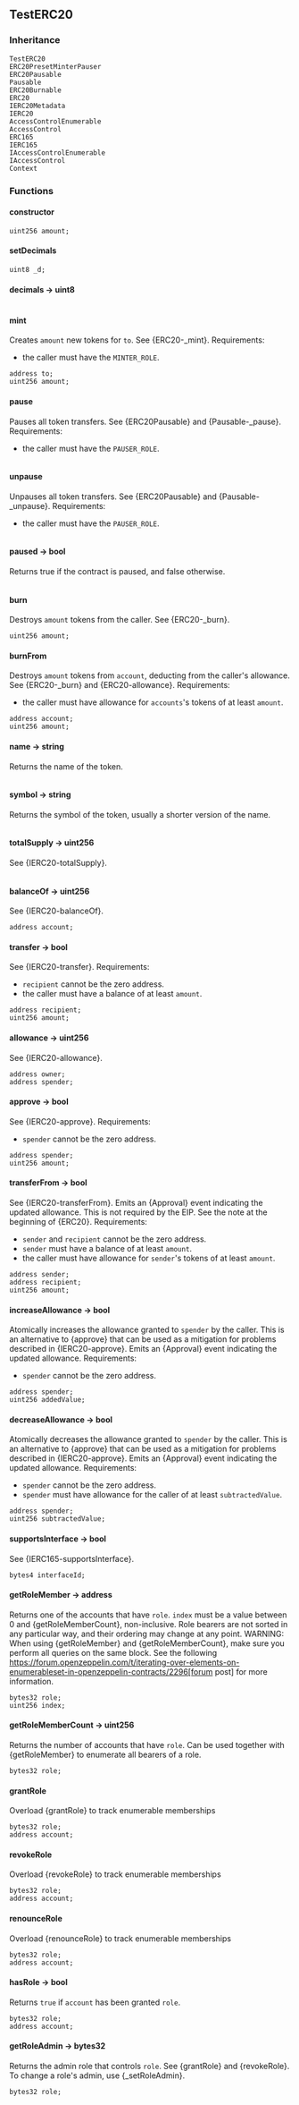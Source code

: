 ## TestERC20





### Inheritance

```
TestERC20
ERC20PresetMinterPauser
ERC20Pausable
Pausable
ERC20Burnable
ERC20
IERC20Metadata
IERC20
AccessControlEnumerable
AccessControl
ERC165
IERC165
IAccessControlEnumerable
IAccessControl
Context
```


### Functions

#### constructor





```Solidity
uint256 amount; 
```
#### setDecimals





```Solidity
uint8 _d; 
```
#### decimals → uint8





```Solidity
```
#### mint



Creates `amount` new tokens for `to`.
See {ERC20-_mint}.
Requirements:
- the caller must have the `MINTER_ROLE`.

```Solidity
address to; 
uint256 amount; 
```
#### pause



Pauses all token transfers.
See {ERC20Pausable} and {Pausable-_pause}.
Requirements:
- the caller must have the `PAUSER_ROLE`.

```Solidity
```
#### unpause



Unpauses all token transfers.
See {ERC20Pausable} and {Pausable-_unpause}.
Requirements:
- the caller must have the `PAUSER_ROLE`.

```Solidity
```
#### paused → bool



Returns true if the contract is paused, and false otherwise.

```Solidity
```
#### burn



Destroys `amount` tokens from the caller.
See {ERC20-_burn}.

```Solidity
uint256 amount; 
```
#### burnFrom



Destroys `amount` tokens from `account`, deducting from the caller's
allowance.
See {ERC20-_burn} and {ERC20-allowance}.
Requirements:
- the caller must have allowance for ``accounts``'s tokens of at least
`amount`.

```Solidity
address account; 
uint256 amount; 
```
#### name → string



Returns the name of the token.

```Solidity
```
#### symbol → string



Returns the symbol of the token, usually a shorter version of the
name.

```Solidity
```
#### totalSupply → uint256



See {IERC20-totalSupply}.

```Solidity
```
#### balanceOf → uint256



See {IERC20-balanceOf}.

```Solidity
address account; 
```
#### transfer → bool



See {IERC20-transfer}.
Requirements:
- `recipient` cannot be the zero address.
- the caller must have a balance of at least `amount`.

```Solidity
address recipient; 
uint256 amount; 
```
#### allowance → uint256



See {IERC20-allowance}.

```Solidity
address owner; 
address spender; 
```
#### approve → bool



See {IERC20-approve}.
Requirements:
- `spender` cannot be the zero address.

```Solidity
address spender; 
uint256 amount; 
```
#### transferFrom → bool



See {IERC20-transferFrom}.
Emits an {Approval} event indicating the updated allowance. This is not
required by the EIP. See the note at the beginning of {ERC20}.
Requirements:
- `sender` and `recipient` cannot be the zero address.
- `sender` must have a balance of at least `amount`.
- the caller must have allowance for ``sender``'s tokens of at least
`amount`.

```Solidity
address sender; 
address recipient; 
uint256 amount; 
```
#### increaseAllowance → bool



Atomically increases the allowance granted to `spender` by the caller.
This is an alternative to {approve} that can be used as a mitigation for
problems described in {IERC20-approve}.
Emits an {Approval} event indicating the updated allowance.
Requirements:
- `spender` cannot be the zero address.

```Solidity
address spender; 
uint256 addedValue; 
```
#### decreaseAllowance → bool



Atomically decreases the allowance granted to `spender` by the caller.
This is an alternative to {approve} that can be used as a mitigation for
problems described in {IERC20-approve}.
Emits an {Approval} event indicating the updated allowance.
Requirements:
- `spender` cannot be the zero address.
- `spender` must have allowance for the caller of at least
`subtractedValue`.

```Solidity
address spender; 
uint256 subtractedValue; 
```
#### supportsInterface → bool



See {IERC165-supportsInterface}.

```Solidity
bytes4 interfaceId; 
```
#### getRoleMember → address



Returns one of the accounts that have `role`. `index` must be a
value between 0 and {getRoleMemberCount}, non-inclusive.
Role bearers are not sorted in any particular way, and their ordering may
change at any point.
WARNING: When using {getRoleMember} and {getRoleMemberCount}, make sure
you perform all queries on the same block. See the following
https://forum.openzeppelin.com/t/iterating-over-elements-on-enumerableset-in-openzeppelin-contracts/2296[forum post]
for more information.

```Solidity
bytes32 role; 
uint256 index; 
```
#### getRoleMemberCount → uint256



Returns the number of accounts that have `role`. Can be used
together with {getRoleMember} to enumerate all bearers of a role.

```Solidity
bytes32 role; 
```
#### grantRole



Overload {grantRole} to track enumerable memberships

```Solidity
bytes32 role; 
address account; 
```
#### revokeRole



Overload {revokeRole} to track enumerable memberships

```Solidity
bytes32 role; 
address account; 
```
#### renounceRole



Overload {renounceRole} to track enumerable memberships

```Solidity
bytes32 role; 
address account; 
```
#### hasRole → bool



Returns `true` if `account` has been granted `role`.

```Solidity
bytes32 role; 
address account; 
```
#### getRoleAdmin → bytes32



Returns the admin role that controls `role`. See {grantRole} and
{revokeRole}.
To change a role's admin, use {_setRoleAdmin}.

```Solidity
bytes32 role; 
```


